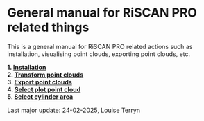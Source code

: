 # General manual for RiSCAN PRO related things

This is a general manual for RiSCAN PRO related actions such as installation, visualising point clouds, exporting point clouds, etc. 

**1. [Installation](1_installation.md)**<br>
**2. [Transform point clouds](2_transform_point_clouds.md)**<br>
**3. [Export point clouds](3_export_point_clouds.md)**<br>
**4. [Select plot point cloud](4_select_plot_point_cloud.md)**<br>
**5. [Select cylinder area](5_select_cylinder_area.md)**<br>

Last major update: 24-02-2025, Louise Terryn